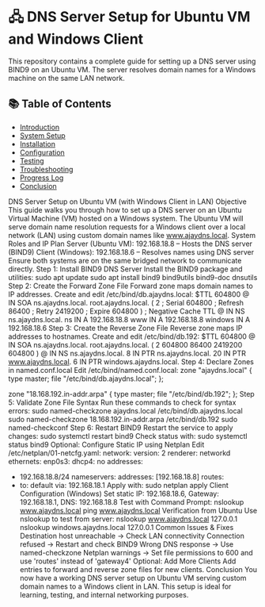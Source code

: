 # 🖧 DNS Server Setup for Ubuntu VM and Windows Client

This repository contains a complete guide for setting up a DNS server using BIND9 on an Ubuntu VM. 
The server resolves domain names for a Windows machine on the same LAN network.

## 📚 Table of Contents

- [Introduction](#introduction)
- [System Setup](#system-setup)
- [Installation](#installation)
- [Configuration](#configuration)
- [Testing](#testing)
- [Troubleshooting](#troubleshooting)
- [Progress Log](#progress-log)
- [Conclusion](#conclusion)


DNS Server Setup on Ubuntu VM (with Windows Client in LAN)
Objective
This guide walks you through how to set up a DNS server on an Ubuntu Virtual Machine (VM) hosted on a Windows system. The Ubuntu VM will serve domain name resolution requests for a Windows client over a local network (LAN) using custom domain names like www.ajaydns.local.
System Roles and IP Plan
Server (Ubuntu VM): 192.168.18.8 – Hosts the DNS server (BIND9)
Client (Windows): 192.168.18.6 – Resolves names using DNS server
Ensure both systems are on the same bridged network to communicate directly.
Step 1: Install BIND9 DNS Server
Install the BIND9 package and utilities:
sudo apt update
sudo apt install bind9 bind9utils bind9-doc dnsutils
Step 2: Create the Forward Zone File
Forward zone maps domain names to IP addresses. Create and edit /etc/bind/db.ajaydns.local:
$TTL 604800
@ IN SOA ns.ajaydns.local. root.ajaydns.local. (
 2 ; Serial
 604800 ; Refresh
 86400 ; Retry
 2419200 ; Expire
 604800 ) ; Negative Cache TTL
@ IN NS ns.ajaydns.local.
ns IN A 192.168.18.8
www IN A 192.168.18.8
windows IN A 192.168.18.6
Step 3: Create the Reverse Zone File
Reverse zone maps IP addresses to hostnames. Create and edit /etc/bind/db.192:
$TTL 604800
@ IN SOA ns.ajaydns.local. root.ajaydns.local. (
 2
 604800
 86400
 2419200
 604800 )
@ IN NS ns.ajaydns.local.
8 IN PTR ns.ajaydns.local.
20 IN PTR www.ajaydns.local.
6 IN PTR windows.ajaydns.local.
Step 4: Declare Zones in named.conf.local
Edit /etc/bind/named.conf.local:
zone "ajaydns.local" {
 type master;
 file "/etc/bind/db.ajaydns.local";
};

zone "18.168.192.in-addr.arpa" {
 type master;
 file "/etc/bind/db.192";
};
Step 5: Validate Zone File Syntax
Run these commands to check for syntax errors:
sudo named-checkzone ajaydns.local /etc/bind/db.ajaydns.local
sudo named-checkzone 18.168.192.in-addr.arpa /etc/bind/db.192
sudo named-checkconf
Step 6: Restart BIND9
Restart the service to apply changes:
sudo systemctl restart bind9
Check status with:
sudo systemctl status bind9
Optional: Configure Static IP using Netplan
Edit /etc/netplan/01-netcfg.yaml:
network:
 version: 2
 renderer: networkd
 ethernets:
 enp0s3:
 dhcp4: no
 addresses:
 - 192.168.18.8/24
 nameservers:
 addresses: [192.168.18.8]
 routes:
 - to: default
 via: 192.168.18.1
Apply with: sudo netplan apply
Client Configuration (Windows)
Set static IP: 192.168.18.6, Gateway: 192.168.18.1, DNS: 192.168.18.8
Test with Command Prompt:
nslookup www.ajaydns.local
ping www.ajaydns.local
Verification from Ubuntu
Use nslookup to test from server:
nslookup www.ajaydns.local 127.0.0.1
nslookup windows.ajaydns.local 127.0.0.1
Common Issues & Fixes
Destination host unreachable → Check LAN connectivity
Connection refused → Restart and check BIND9
Wrong DNS response → Use named-checkzone
Netplan warnings → Set file permissions to 600 and use 'routes' instead of 'gateway4'
Optional: Add More Clients
Add entries to forward and reverse zone files for new clients.
Conclusion
You now have a working DNS server setup on Ubuntu VM serving custom domain names to a Windows client in LAN. This setup is ideal for learning, testing, and internal networking purposes.